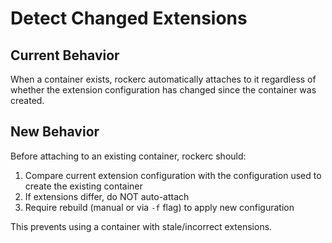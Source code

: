 # Detect Changed Extensions

## Current Behavior
When a container exists, rockerc automatically attaches to it regardless of whether the extension configuration has changed since the container was created.

## New Behavior
Before attaching to an existing container, rockerc should:
1. Compare current extension configuration with the configuration used to create the existing container
2. If extensions differ, do NOT auto-attach
3. Require rebuild (manual or via `-f` flag) to apply new configuration

This prevents using a container with stale/incorrect extensions.
